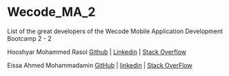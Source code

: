 # Wecode_MA_2
List of the great developers of the Wecode Mobile Application Development Bootcamp 2 - 2

Hooshyar Mohammed Rasol [Github](https://github.com/hooshyar) | [Linkedin](https://www.linkedin.com/in/hooshyar/) | [Stack Overflow](https://stackoverflow.com/users/10622449/hooshyar)

Eissa Ahmed Mohammadamin [GitHub](https://www.linkedin.com/in/eissa-ahmed-mohammadamin-9a351623a/) | [linkedin](https://www.linkedin.com/in/eissa-ahmed-mohammadamin-9a351623a/) | [Stack OverFlow](https://stackoverflow.com/users/edit/19239783  )
